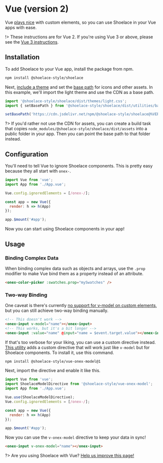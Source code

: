 # Vue (version 2)

Vue [plays nice](https://custom-elements-everywhere.com/#vue) with custom elements, so you can use Shoelace in your Vue apps with ease.

!> These instructions are for Vue 2. If you're using Vue 3 or above, please see the [Vue 3 instructions](/frameworks/vue).

## Installation

To add Shoelace to your Vue app, install the package from npm.

```bash
npm install @shoelace-style/shoelace
```

Next, [include a theme](/getting-started/themes) and set the [base path](/getting-started/installation#setting-the-base-path) for icons and other assets. In this example, we'll import the light theme and use the CDN as a base path.

```jsx
import '@shoelace-style/shoelace/dist/themes/light.css';
import { setBasePath } from '@shoelace-style/shoelace/dist/utilities/base-path';

setBasePath('https://cdn.jsdelivr.net/npm/@shoelace-style/shoelace@%VERSION%/dist/');
```

?> If you'd rather not use the CDN for assets, you can create a build task that copies `node_modules/@shoelace-style/shoelace/dist/assets` into a public folder in your app. Then you can point the base path to that folder instead.

## Configuration

You'll need to tell Vue to ignore Shoelace components. This is pretty easy because they all start with `onex-`.

```js
import Vue from 'vue';
import App from './App.vue';

Vue.config.ignoredElements = [/onex-/];

const app = new Vue({
  render: h => h(App)
});

app.$mount('#app');
```

Now you can start using Shoelace components in your app!

## Usage

### Binding Complex Data

When binding complex data such as objects and arrays, use the `.prop` modifier to make Vue bind them as a property instead of an attribute.

```html
<onex-color-picker :swatches.prop="mySwatches" />
```

### Two-way Binding

One caveat is there's currently [no support for v-model on custom elements](https://github.com/vuejs/vue/issues/7830), but you can still achieve two-way binding manually.

```html
<!-- This doesn't work -->
<onex-input v-model="name"></onex-input>
<!-- This works, but it's a bit longer -->
<onex-input :value="name" @input="name = $event.target.value"></onex-input>
```

If that's too verbose for your liking, you can use a custom directive instead. [This utility](https://www.npmjs.com/package/@shoelace-style/vue-onex-model) adds a custom directive that will work just like `v-model` but for Shoelace components. To install it, use this command.

```bash
npm install @shoelace-style/vue-onex-model@1
```

Next, import the directive and enable it like this.

```js
import Vue from 'vue';
import ShoelaceModelDirective from '@shoelace-style/vue-onex-model';
import App from './App.vue';

Vue.use(ShoelaceModelDirective);
Vue.config.ignoredElements = [/onex-/];

const app = new Vue({
  render: h => h(App)
});

app.$mount('#app');
```

Now you can use the `v-onex-model` directive to keep your data in sync!

```html
<onex-input v-onex-model="name"></onex-input>
```

?> Are you using Shoelace with Vue? [Help us improve this page!](https://github.com/shoelace-style/shoelace/blob/next/docs/frameworks/vue-2.md)
